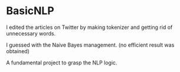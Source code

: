 # BasicNLP

I edited the articles on Twitter by making tokenizer and getting rid of unnecessary words.


I guessed with the Naive Bayes management. (no efficient result was obtained)  


A fundamental project to grasp the NLP logic.
